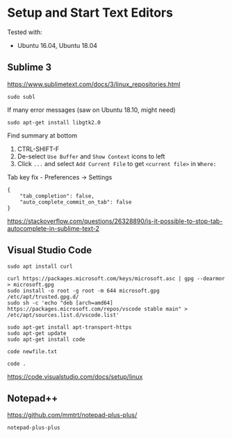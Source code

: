 # Setup and Start Text Editors

Tested with:
- Ubuntu 16.04, Ubuntu 18.04


## Sublime 3

https://www.sublimetext.com/docs/3/linux_repositories.html

```
sudo subl
```

If many error messages (saw on Ubuntu 18.10, might need)
```
sudo apt-get install libgtk2.0
```

Find summary at bottom
1. CTRL-SHIFT-F
2. De-select `Use Buffer` and `Show Context` icons to left
3. Click `...` and select `Add Current File` to get `<current file>` in `Where:`

Tab key fix - Preferences -> Settings
```
{
    "tab_completion": false,
    "auto_complete_commit_on_tab": false
}
```
https://stackoverflow.com/questions/26328890/is-it-possible-to-stop-tab-autocomplete-in-sublime-text-2


## Visual Studio Code

```
sudo apt install curl
```

```
curl https://packages.microsoft.com/keys/microsoft.asc | gpg --dearmor > microsoft.gpg
sudo install -o root -g root -m 644 microsoft.gpg /etc/apt/trusted.gpg.d/
sudo sh -c 'echo "deb [arch=amd64] https://packages.microsoft.com/repos/vscode stable main" > /etc/apt/sources.list.d/vscode.list'
```

```
sudo apt-get install apt-transport-https
sudo apt-get update
sudo apt-get install code
```

```
code newfile.txt
```

```
code .
```

https://code.visualstudio.com/docs/setup/linux


## Notepad++

https://github.com/mmtrt/notepad-plus-plus/

```
notepad-plus-plus
```

